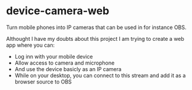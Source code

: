 # device-camera-web
Turn mobile phones into IP cameras that can be used in for instance OBS.

Althought I have my doubts about this project I am trying to create a web app where you can:
* Log inn with your mobile device
* Allow access to camera and microphone
* And use the device basicly as an IP camera
* While on your desktop, you can connect to this stream and add it as a browser source to OBS
